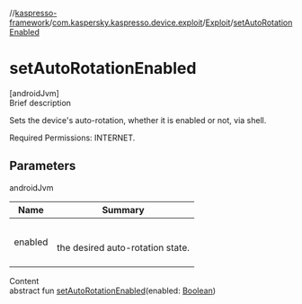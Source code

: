 //[kaspresso-framework](../../index.md)/[com.kaspersky.kaspresso.device.exploit](../index.md)/[Exploit](index.md)/[setAutoRotationEnabled](set-auto-rotation-enabled.md)



# setAutoRotationEnabled  
[androidJvm]  
Brief description  




Sets the device's auto-rotation, whether it is enabled or not, via shell.



Required Permissions: INTERNET.





## Parameters  
  
androidJvm  
  
|  Name|  Summary| 
|---|---|
| enabled| <br><br>the desired auto-rotation state.<br><br>
  
  
Content  
abstract fun [setAutoRotationEnabled](set-auto-rotation-enabled.md)(enabled: [Boolean](https://kotlinlang.org/api/latest/jvm/stdlib/kotlin/-boolean/index.html))  




